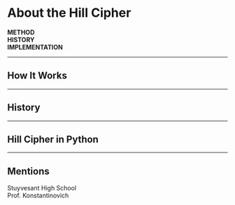 # About the Hill Cipher
<b>
METHOD<br>
HISTORY<br>
IMPLEMENTATION</b>

---
## How It Works

---
## History

---
## Hill Cipher in Python

---
## Mentions
Stuyvesant High School <br>
Prof. Konstantinovich
